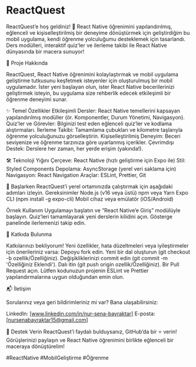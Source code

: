 # ReactQuest
ReactQuest’e hoş geldiniz! 🚀 React Native öğrenimini yapılandırılmış, eğlenceli ve kişiselleştirilmiş bir deneyime dönüştürmek için geliştirdiğim bu mobil uygulama, kendi öğrenme yolculuğumu desteklemek için tasarlandı. Ders modülleri, interaktif quiz’ler ve ilerleme takibi ile React Native dünyasında bir macera sunuyor!

📱 Proje Hakkında

ReactQuest, React Native öğrenimini kolaylaştırmak ve mobil uygulama geliştirme tutkusunu keşfetmek isteyenler için oluşturulmuş bir mobil uygulamadır. İster yeni başlayan olun, ister React Native becerilerinizi geliştirmek isteyin, bu uygulama size rehberlik edecek etkileşimli bir öğrenme deneyimi sunar.

✨ Temel Özellikler
Etkileşimli Dersler: React Native temellerini kapsayan yapılandırılmış modüller (ör. Komponentler, Durum Yönetimi, Navigasyon).
Quiz’ler ve Görevler: Bilginizi test eden eğlenceli quiz’ler ve kodlama alıştırmaları.
İlerleme Takibi: Tamamlama çubukları ve kilometre taşlarıyla öğrenme yolculuğunuzu görselleştirin.
Kişiselleştirilmiş Deneyim: Beceri seviyenize ve öğrenme tarzınıza göre uyarlanmış içerikler.
Çevrimdışı Destek: Derslere her zaman, her yerde erişim (yakında!).

🛠️ Teknoloji Yığını
Çerçeve: React Native (hızlı geliştirme için Expo ile)
Stil: Styled Components
Depolama: AsyncStorage (yerel veri saklama için)
Navigasyon: React Navigation
Araçlar: ESLint, Prettier, Git

🚀 Başlarken
ReactQuest’i yerel ortamınızda çalıştırmak için aşağıdaki adımları izleyin.
Gereksinimler
Node.js (v16 veya üstü)
npm veya Yarn
Expo CLI (npm install -g expo-cli)
Mobil cihaz veya emülatör (iOS/Android)

Örnek Kullanım
Uygulamayı başlatın ve “React Native’e Giriş” modülüyle başlayın.
Quiz’leri tamamlayarak yeni derslerin kilidini açın.
Gösterge panelinde ilerlemenizi takip edin.

🤝 Katkıda Bulunma

Katkılarınızı bekliyorum! Yeni özellikler, hata düzeltmeleri veya iyileştirmeler için önerileriniz varsa:
Depoyu fork edin.
Yeni bir dal oluşturun (git checkout -b ozellik/Özelliğiniz).
Değişikliklerinizi commit edin (git commit -m 'Özelliğiniz Eklendi').
Dalı itin (git push origin ozellik/Özelliğiniz).
Bir Pull Request açın.
Lütfen kodunuzun projenin ESLint ve Prettier yapılandırmalarına uygun olduğundan emin olun.

📬 İletişim

Sorularınız veya geri bildirimleriniz mi var? Bana ulaşabilirsiniz:

LinkedIn: [www.linkedin.com/in/nur-sena-bayraktar]
E-posta: [nursenabayraktar15@gmail.com]


🌟 Destek Verin
ReactQuest’i faydalı bulduysanız, GitHub’da bir ⭐ verin! Görüşlerinizi paylaşın ve React Native öğrenimini birlikte eğlenceli bir maceraya dönüştürelim!

#ReactNative #MobilGeliştirme #Öğrenme
